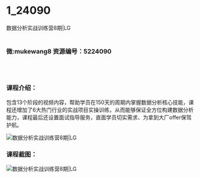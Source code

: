 # 1_24090
数据分析实战训练营8期|LG
<br/></br>
<h3>微:mukewang8 资源编号：5224090</h3>
<br/></br>
<h3>课程介绍：</h3>
<p>包含13个阶段的视频内容，帮助学员在150天的周期内掌握<a title="查看与 数据分析 相关的文章" target="_blank">数据分析</a>核心技能，课程还增加了6大热门行业的实战项目实操训练，从而能够保证全方位构建<a title="查看与 数据分析 相关的文章" target="_blank">数据分析</a>能力，课程最后还设置面试指导服务，直面学员切实需求、为拿到大厂offer保驾护航。​</p>
<p><img src="https://www.ko996.com/wp-content/uploads/img/2022/05/1-34-300x185.png" alt="数据分析实战训练营8期|LG"></p>
<div class="info-desc">
<h3>课程截图：</h3>
<p><img src="https://www.ko996.com/wp-content/uploads/img/2022/05/2-32.png" alt="数据分析实战训练营8期|LG"></p>


			
</div>
